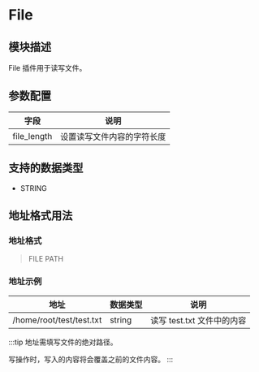 # File

## 模块描述

File 插件用于读写文件。

## 参数配置

| 字段         | 说明                  |
| ----------- | --------------------- |
| file_length | 设置读写文件内容的字符长度 |

## 支持的数据类型

* STRING

## 地址格式用法

### 地址格式

> FILE PATH</span>

### 地址示例

| 地址                      | 数据类型 | 说明                     |
| ------------------------ | ------ | ------------------------ |
| /home/root/test/test.txt | string | 读写 test.txt 文件中的内容 |

:::tip
地址需填写文件的绝对路径。

写操作时，写入的内容将会覆盖之前的文件内容。
:::
